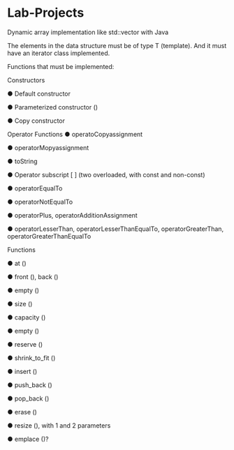 # Lab-Projects

Dynamic array implementation like std::vector with Java

The elements in the data structure must be of type T (template). And it must have an iterator
class implemented.

Functions that must be implemented:

Constructors

● Default constructor

● Parameterized constructor ()

● Copy constructor


Operator Functions
● operatoCopyassignment

● operatorMopyassignment

● toString

● Operator subscript [ ] (two overloaded, with const and non-const)

● operatorEqualTo

● operatorNotEqualTo

● operatorPlus, operatorAdditionAssignment

● operatorLesserThan, operatorLesserThanEqualTo, operatorGreaterThan, operatorGreaterThanEqualTo

Functions

● at ()

● front (), back ()

● empty ()

● size ()

● capacity ()

● empty ()

● reserve ()

● shrink_to_fit ()

● insert ()

● push_back ()

● pop_back ()

● erase ()

● resize (), with 1 and 2 parameters

● emplace ()?
